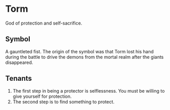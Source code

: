 # Torm
God of protection and self-sacrifice.

## Symbol
A gauntleted fist. The origin of the symbol was that Torm lost his hand during the battle to drive the demons from the mortal realm after the giants disappeared.

## Tenants
1. The first step in being a protector is selflessness. You must be willing to give yourself for protection.
2. The second step is to find something to protect.
